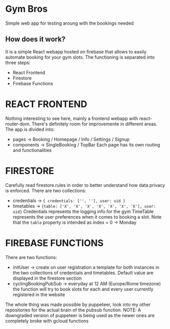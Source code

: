 # Gym Bros
Simple web app for testing aroung with the bookings needed

## How does it work?
It is a simple React webapp hosted on firebase that allows to easily automate booking for your gym slots.
The functioning is separated into three steps:
* React Frontend
* Firestore
* Firebase Functions

# REACT FRONTEND
Nothing interesting to see here, mainly a frontend webapp with react-router-dom.
There's definitely room for improvemente in different areas.
The app is divided into:
* pages -> Booking / Homepage / Info / Settings / Signup
* components -> SingleBooking / TopBar
Each page has its own routing and functionalities

# FIRESTORE
Carefully read firestore.rules in order to better understand how data privacy is enforced.
There are two collections:
* credentials -> ```{ credentials: ['', ''], user: uid }```
* timetables -> ```{table: ['X', 'X', 'X', 'X', 'X', 'X', 'X'], user: uid}```
Credentials represents the logging info for the gym
TimeTable represents the user preferences when it comes to booking a slot. Note that the ```table``` property is intended as index = 0 -> Monday

# FIREBASE FUNCTIONS
There are two functions:
* initUser -> create on user registration a template for both instances in the two collections of credentials and timetables. Default value are displayed in the firestore section
* cyclingBookingPubSub -> everyday at 12 AM (Europe/Rome timezone) the function will try to book slots for each and every user currently registered in the website

The whole thing was made possible by puppeteer, look into my other  repositories for the actual brain of the pubsub function.
NOTE: A downgraded version of puppeteer is being used as the newer ones are completely broke with gcloud functions